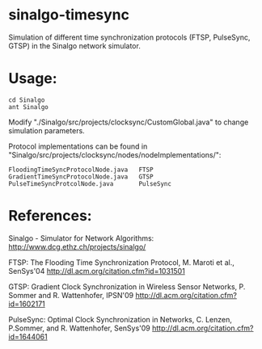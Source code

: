 sinalgo-timesync
================

Simulation of different time synchronization protocols (FTSP, PulseSync, GTSP) in the Sinalgo network simulator.


Usage:
======
    cd Sinalgo
    ant Sinalgo

Modify "./Sinalgo/src/projects/clocksync/CustomGlobal.java" to change simulation parameters.

Protocol implementations can be found in "Sinalgo/src/projects/clocksync/nodes/nodeImplementations/":

    FloodingTimeSyncProtocolNode.java   FTSP
    GradientTimeSyncProtocolNode.java   GTSP
    PulseTimeSyncProtcolNode.java       PulseSync

References:
===========

Sinalgo - Simulator for Network Algorithms:
http://www.dcg.ethz.ch/projects/sinalgo/

FTSP:
The Flooding Time Synchronization Protocol, M. Maroti et al., SenSys'04
http://dl.acm.org/citation.cfm?id=1031501

GTSP:
Gradient Clock Synchronization in Wireless Sensor Networks, P. Sommer and R. Wattenhofer, IPSN'09
http://dl.acm.org/citation.cfm?id=1602171

PulseSync:
Optimal Clock Synchronization in Networks, C. Lenzen, P.Sommer, and R. Wattenhofer, SenSys'09
http://dl.acm.org/citation.cfm?id=1644061
